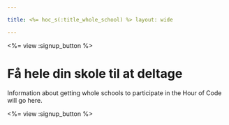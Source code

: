 ```yaml
---

title: <%= hoc_s(:title_whole_school) %> layout: wide

---
```


<%= view :signup_button %>

# Få hele din skole til at deltage

Information about getting whole schools to participate in the Hour of Code will go here.

<%= view :signup_button %>